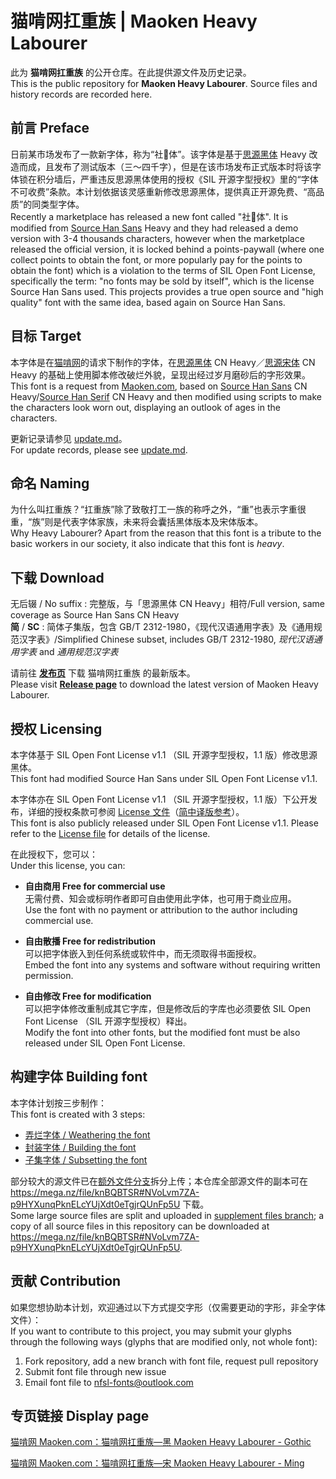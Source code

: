# 猫啃网扛重族 | Maoken Heavy Labourer

此为 **猫啃网扛重族** 的公开仓库。在此提供源文件及历史记录。  
This is the public repository for **Maoken Heavy Labourer**. Source files and history records are recorded here.  

## 前言 Preface

日前某市场发布了一款新字体，称为“社󿿽体”。该字体是基于[思源黑体](https://github.com/adobe-fonts/source-han-sans) Heavy 改造而成，且发布了测试版本（三～四千字），但是在该市场发布正式版本时将该字体锁在积分墙后，严重违反思源黑体使用的授权《SIL 开源字型授权》里的“字体不可收费”条款。本计划依据该灵感重新修改思源黑体，提供真正开源免费、“高品质”的同类型字体。  
Recently a marketplace has released a new font called "社󿿽体". It is modified from [Source Han Sans](https://github.com/adobe-fonts/source-han-sans) Heavy and they had released a demo version with 3-4 thousands characters, however when the marketplace released the official version, it is locked behind a points-paywall (where one collect points to obtain the font, or more popularly pay for the points to obtain the font) which is a violation to the terms of SIL Open Font License, specifically the term: "no fonts may be sold by itself", which is the license Source Han Sans used. This projects provides a true open source and "high quality" font with the same idea, based again on Source Han Sans.

## 目标 Target

本字体是在[猫啃网](https://maoken.com)的请求下制作的字体，在[思源黑体](https://github.com/adobe-fonts/source-han-sans) CN Heavy／[思源宋体](https://github.com/adobe-fonts/source-han-serif) CN Heavy 的基础上使用脚本修改破烂外貌，呈现出经过岁月磨砂后的字形效果。  
This font is a request from [Maoken.com](https://maoken.com), based on [Source Han Sans](https://github.com/adobe-fonts/source-han-sans) CN Heavy/[Source Han Serif](https://github.com/adobe-fonts/source-han-serif) CN Heavy and then modified using scripts to make the characters look worn out, displaying an outlook of ages in the characters.

更新记录请参见 [update.md](update.md)。  
For update records, please see [update.md](update.md).

## 命名 Naming

为什么叫扛重族？“扛重族”除了致敬打工一族的称呼之外，“重”也表示字重很重，“族”则是代表字体家族，未来将会囊括黑体版本及宋体版本。  
Why Heavy Labourer? Apart from the reason that this font is a tribute to the basic workers in our society, it also indicate that this font is *heavy*.

## 下载 Download

无后辍 / No suffix : 完整版，与「思源黑体 CN Heavy」相符/Full version, same coverage as Source Han Sans CN Heavy  
**简** / **SC** : 简体子集版，包含 GB/T 2312-1980，《现代汉语通用字表》及《通用规范汉字表》/Simplified Chinese subset, includes GB/T 2312-1980, *现代汉语通用字表* and *通用规范汉字表*

请前往 **[发布页](https://github.com/NightFurySL2001/maoken-heavy-labourer/releases)** 下载 猫啃网扛重族 的最新版本。  
Please visit **[Release page](https://github.com/NightFurySL2001/maoken-heavy-labourer/releases)** to download the latest version of Maoken Heavy Labourer.  

## 授权 Licensing

本字体基于 SIL Open Font License v1.1 （SIL 开源字型授权，1.1 版）修改思源黑体。  
This font had modified Source Han Sans under SIL Open Font License v1.1.

本字体亦在 SIL Open Font License v1.1 （SIL 开源字型授权，1.1 版）下公开发布，详细的授权条款可参阅 [License 文件](./LICENSE.txt)（[简中译版参考](./LICENSE_ZHS.txt)）。  
This font is also publicly released under SIL Open Font License v1.1. Please refer to the [License file](./LICENSE.txt) for details of the license.

在此授权下，您可以：  
Under this license, you can:  
- **自由商用 Free for commercial use**  
无需付费、知会或标明作者即可自由使用此字体，也可用于商业应用。  
Use the font with no payment or attribution to the author including commercial use.
  
- **自由散播 Free for redistribution**  
可以把字体嵌入到任何系统或软件中，而无须取得书面授权。  
Embed the font into any systems and software without requiring written permission.
  
- **自由修改 Free for modification**  
可以把字体修改重制成其它字库，但是修改后的字库也必须要依 SIL Open Font License （SIL 开源字型授权）释出。  
Modify the font into other fonts, but the modified font must be also released under SIL Open Font License.

## 构建字体 Building font

本字体计划按三步制作：  
This font is created with 3 steps:  
* [弄烂字体 / Weathering the font](./weather_font/)
* [封装字体 / Building the font](./build_final_otf_sans/)
* [子集字体 / Subsetting the font](./build_final_otf_sans/subset.md)

部分较大的源文件已在[额外文件分支](https://github.com/NightFurySL2001/maoken-heavy-labourer/tree/supplement-files)拆分上传；本仓库全部源文件的副本可在 https://mega.nz/file/knBQBTSR#NVoLvm7ZA-p9HYXunqPknELcYUjXdt0eTgjrQUnFp5U 下载。  
Some large source files are split and uploaded in [supplement files branch](https://github.com/NightFurySL2001/maoken-heavy-labourer/tree/supplement-files); a copy of all source files in this repository can be downloaded at https://mega.nz/file/knBQBTSR#NVoLvm7ZA-p9HYXunqPknELcYUjXdt0eTgjrQUnFp5U.

## 贡献 Contribution

如果您想协助本计划，欢迎通过以下方式提交字形（仅需要更动的字形，非全字体文件）：  
If you want to contribute to this project, you may submit your glyphs through the following ways (glyphs that are modified only, not whole font):

1. Fork repository, add a new branch with font file, request pull repository
2. Submit font file through new issue
3. Email font file to nfsl-fonts@outlook.com

## 专页链接 Display page

[猫啃网 Maoken.com：猫啃网扛重族—黑 Maoken Heavy Labourer - Gothic](https://www.maoken.com/freefonts/11067.html)

[猫啃网 Maoken.com：猫啃网扛重族—宋 Maoken Heavy Labourer - Ming](https://www.maoken.com/freefonts/11876.html)
